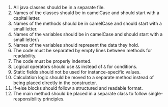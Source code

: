 1. All java classes should be in a separate file.
2. Names of the classes should be in camelCase and should start with a capital letter.
3. Names of the methods should be in camelCase and should start with a small letter.
4. Names of the variables should be in camelCase and should start with a small letter.\
5. Names of the variables should represent the data they hold.
6. The code must be separated by empty lines between methods for readability.
7. The code must be properly indented.
8. Logical operators should use `&&` instead of `&` for conditions.
9. Static fields should not be used for instance-specific values.
10. Calculation logic should be moved to a separate method instead of being placed directly in the constructor.
11. if-else blocks should follow a structured and readable format.
12. The main method should be placed in a separate class to follow single-responsibility principles.